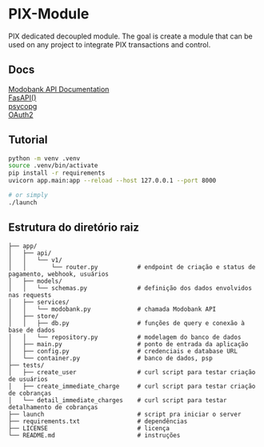 # PIX-Module

PIX dedicated decoupled module. The goal is create a module that can be used on any project to integrate PIX transactions and control.


## Docs

[Modobank API Documentation](https://developers.onz.software/reference/qrcodes/) <br>
[FasAPI()](https://fastapi.tiangolo.com/reference/fastapi/#fastapi.FastAPI) <br>
[psycopg](https://www.psycopg.org/docs/usage.html) <br>
[OAuth2](https://fastapi.tiangolo.com/tutorial/security/#openapi)

## Tutorial

```bash
python -m venv .venv
source .venv/bin/activate
pip install -r requirements
uvicorn app.main:app --reload --host 127.0.0.1 --port 8000

# or simply
./launch
```


## Estrutura do diretório raiz

```
├── app/
│   ├── api/
│   │   └── v1/
│   │       └── router.py           # endpoint de criação e status de pagamento, webhook, usuários
│   ├── models/
│   │   └── schemas.py              # definição dos dados envolvidos nas requests
│   ├── services/
│   │   └── modobank.py             # chamada Modobank API
│   ├── store/
│   │   ├── db.py                   # funções de query e conexão à base de dados
│   │   └── repository.py           # modelagem do banco de dados
│   ├── main.py                     # ponto de entrada da aplicação
│   ├── config.py                   # credenciais e database URL
│   └── container.py                # banco de dados, psp
├── tests/
│   ├── create_user                 # curl script para testar criação de usuários
│   ├── create_immediate_charge     # curl script para testar criação de cobranças
│   └── detail_immediate_charges    # curl script para testar detalhamento de cobranças
├── launch                          # script pra iniciar o server
├── requirements.txt                # dependências
├── LICENSE                         # licença
└── README.md                       # instruções
```
